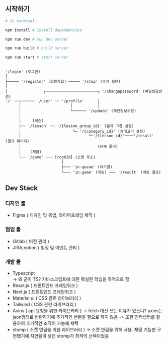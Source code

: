 ## 시작하기

```bash
# in terminal

npm install # install dependencies

npm run dev # run dev server

npm run build # build server

npm run start # start server 
```


```

'/login' (로그인)
│
├───── '/register' (회원가입) ───── '/step' (추가 질문)
│
│                ┌───────────────────────┬ '/changepassword' (비밀번호변경)
'/' ──┬────── '/user' ── '/profile'      │
      │                      │           │
      │                      └────── '/update' (개인정보수정)
      │
      │     (레슨)
      ├── '/lesson' ── '/{lesson_group_id}' (문제 그룹 설정)
      │                       └─ '/{category_id}' (카테고리 설정)
      │                              └─'/{lesson_id}'────'/result'  (결과 페이지)
      │                                  (문제 풀이)
      │    (게임)
      └── '/game' ─── [roomId] (소켓 주소)
                         │
                         ├─── 'in-queue' (대기열)
                         └─── 'in-game' (게임) ─── '/result' (게임 결과)
```

## Dev Stack

### 디자인 툴
- Figma          ( 디자인 및 목업, 와이어프레임 제작 )

### 협업 툴
- Gitlab         ( 버전 관리 )
- JIRA,notion    ( 일정 및 이벤트 관리 )

### 개발 툴
- Typescript     
-> 왜 굳이 TS? 자바스크립트에 대한 확실한 학습을 목적으로 함
- React.js       ( 프론트엔드 프레임워크 )
- Next.js        ( 프론트엔드 프레임워크 )
- Material ui    ( CSS 관련 라이브러리 )
- Tailwind       ( CSS 관련 라이브러리 )
- Axios          ( api 요청을 위한 라이브러리 )
-> fetch 대신 쓰는 이유가 있느냐? axios는 json형태로 반환하기에 추가적인 변환을 필요로 하지 않음
-> 또한 인터셉터를 활용하여 추가적인 조작이 가능해 채택
- stomp          ( 소켓 연결을 위한 라이브러리 )
-> 소켓 연결을 위해 사용. 채팅 기능만 구현했기에 지연율이 낮은 stomp가 최적의 선택이었음
